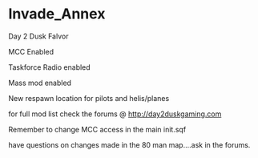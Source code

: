 Invade_Annex
============

Day 2 Dusk Falvor

MCC Enabled

Taskforce Radio enabled

Mass mod enabled

New respawn location for pilots and helis/planes

for full mod list check the forums @ http://day2duskgaming.com

Remember to change MCC access in the main init.sqf

have questions on changes made in the 80 man map....ask in the forums.
